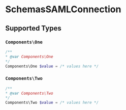 # SchemasSAMLConnection


## Supported Types

### `Components\One`

```php
/**
* @var Components\One
*/
Components\One $value = /* values here */
```

### `Components\Two`

```php
/**
* @var Components\Two
*/
Components\Two $value = /* values here */
```

